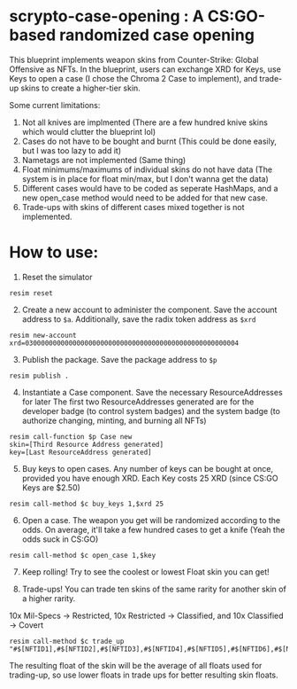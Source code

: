 # scrypto-case-opening : A CS:GO-based randomized case opening

This blueprint implements weapon skins from Counter-Strike: Global Offensive as NFTs. In the blueprint, users can exchange XRD for Keys, use Keys to open a case (I chose the Chroma 2 Case to implement), and trade-up skins to create a higher-tier skin. 

Some current limitations: 
1. Not all knives are implmented (There are a few hundred knive skins which would clutter the blueprint lol)
2. Cases do not have to be bought and burnt (This could be done easily, but I was too lazy to add it)
3. Nametags are not implemented (Same thing)
4. Float minimums/maximums of individual skins do not have data (The system is in place for float min/max, but I don't wanna get the data)
5. Different cases would have to be coded as seperate HashMaps, and a new open_case method would need to be added for that new case.
6. Trade-ups with skins of different cases mixed together is not implemented.

# How to use:
1. Reset the simulator
```
resim reset
```
2. Create a new account to administer the component. Save the account address to `$a`. Additionally, save the radix token address as `$xrd`
```
resim new-account
xrd=030000000000000000000000000000000000000000000000000004
```
3. Publish the package. Save the package address to `$p`
```
resim publish .
```
4. Instantiate a Case component. 
  Save the necessary ResourceAddresses for later 
  The first two ResourceAddresses generated are for the developer badge (to control system badges)
  and the system badge (to authorize changing, minting, and burning all NFTs)
```
resim call-function $p Case new
skin=[Third Resource Address generated]
key=[Last ResourceAddress generated]
```
5. Buy keys to open cases. Any number of keys can be bought at once, provided you have enough XRD. Each Key costs 25 XRD (since CS:GO Keys are $2.50)
```
resim call-method $c buy_keys 1,$xrd 25
```
6. Open a case. The weapon you get will be randomized according to the odds. On average, it'll take a few hundred cases to get a knife (Yeah the odds suck in CS:GO)
```
resim call-method $c open_case 1,$key
```
7. Keep rolling! Try to see the coolest or lowest Float skin you can get!

8. Trade-ups! You can trade ten skins of the same rarity for another skin of a higher rarity. 

10x Mil-Specs -> Restricted, 10x Restricted -> Classified, and 10x Classified -> Covert
```
resim call-method $c trade_up "#$[NFTID1],#$[NFTID2],#$[NFTID3],#$[NFTID4],#$[NFTID5],#$[NFTID6],#$[NFTID7],#$[NFTID8],#$[NFTID9],#$[NFTID10],$skin"
```

The resulting float of the skin will be the average of all floats used for trading-up, so use lower floats in trade ups for better resulting skin floats.
